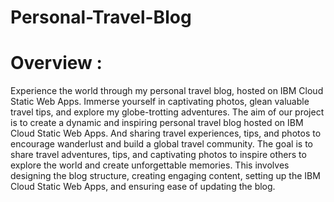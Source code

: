 # Personal-Travel-Blog

# Overview :

Experience the world through my personal travel blog, hosted on IBM Cloud Static Web Apps. 
Immerse yourself in captivating photos, glean valuable travel tips, and explore my globe-trotting adventures. 
The aim of our project is to create a dynamic and inspiring personal travel blog hosted on IBM Cloud Static Web Apps.
And sharing travel experiences, tips, and photos to encourage wanderlust and build a global travel community.
The goal is to share travel adventures, tips, and captivating photos to inspire others to explore the world and create unforgettable memories. 
This involves designing the blog structure, creating engaging content, setting up the IBM Cloud Static Web Apps, and ensuring ease of updating the blog.
